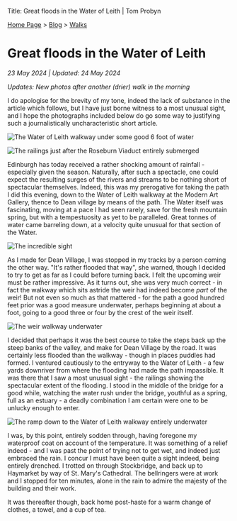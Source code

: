 Title: Great floods in the Water of Leith | Tom Probyn

[Home Page](https://tomprobyn.uk) > [Blog](https://tomprobyn.uk/blogs) > [Walks](https://tomprobyn.uk/blogs/walks)

# Great floods in the Water of Leith
*23 May 2024 | Updated: 24 May 2024*

*Updates: New photos after another (drier) walk in the morning*

I do apologise for the brevity of my tone, indeed the lack of substance in the article which follows, but I have just borne witness to a most unusual sight, and I hope the photographs included below do go some way to justifying such a journalistically uncharacteristic short article. 

![The Water of Leith walkway under some good 6 foot of water](https://tomprobyn.uk/photos/water_of_leith_walkway_flooded.jpeg)

![The railings just after the Roseburn Viaduct entirely submerged](https://tomprobyn.uk/photos/water_of_leith_railings_flooded.jpeg)

Edinburgh has today received a rather shocking amount of rainfall - especially given the season. Naturally, after such a spectacle, one could expect the resulting surges of the rivers and streams to be nothing short of spectacular themselves. Indeed, this was my prerogative for taking the path I did this evening, down to the Water of Leith walkway at the Modern Art Gallery, thence to Dean village by means of the path. The Water itself was fascinating, moving at a pace I had seen rarely, save for the fresh mountain spring, but with a tempestuosity as yet to be paralleled. Great tonnes of water came barreling down, at a velocity quite unusual for that section of the Water.

![The incredible sight](https://tomprobyn.uk/photos/water_of_leith_fast.jpeg)

As I made for Dean Village, I was stopped in my tracks by a person coming the other way. "It's rather flooded that way", she warned, though I decided to try to get as far as I could before turning back. I felt the upcoming weir must be rather impressive. As it turns out, she was very much correct - in fact the walkway which sits astride the weir had indeed become *part* of the weir! But not even so much as that mattered - for the path a good hundred feet prior was a good measure underwater, perhaps beginning at about a foot, going to a good three or four by the crest of the weir itself.

![The weir walkway underwater](https://tomprobyn.uk/photos/water_of_leith_weir_pathway.jpeg)

I decided that perhaps it was the best course to take the steps back up the steep banks of the valley, and make for Dean Village by the road. It was certainly less flooded than the walkway - though in places puddles had formed. I ventured cautiously to the entryway to the Water of Leith - a few yards downriver from where the flooding had made the path impassible. It was there that I saw a most unusual sight - the railings showing the spectacular extent of the flooding. I stood in the middle of the bridge for a good while, watching the water rush under the bridge, youthful as a spring, full as an estuary - a deadly combination I am certain were one to be unlucky enough to enter.

![The ramp down to the Water of Leith walkway entirely underwater](https://tomprobyn.uk/photos/water_of_leith_walkway_entry_flood.jpeg)

I was, by this point, entirely sodden through, having foregone my waterproof coat on account of the temperature. It was something of a relief indeed - and I was past the point of trying not to get wet, and indeed just embraced the rain. I concur I must have been quite a sight indeed, being entirely drenched. I trotted on through Stockbridge, and back up to Haymarket by way of St. Mary's Cathedral. The bellringers were at work and I stopped for ten minutes, alone in the rain to admire the majesty of the building and their work.

It was thereafter though, back home post-haste for a warm change of clothes, a towel, and a cup of tea.